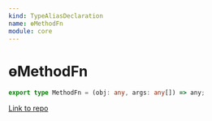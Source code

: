 ```yaml
---
kind: TypeAliasDeclaration
name: ɵMethodFn
module: core
---
```


# ɵMethodFn

```ts
export type MethodFn = (obj: any, args: any[]) => any;
```

[Link to repo](https://github.com/timdeschryver/angular/blob/master/packages/core/src/reflection/types.ts#L11-L11)
